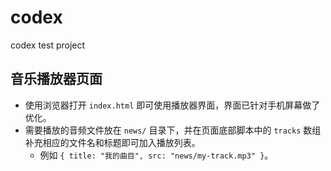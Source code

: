 # codex
codex test project

## 音乐播放器页面

- 使用浏览器打开 `index.html` 即可使用播放器界面，界面已针对手机屏幕做了优化。
- 需要播放的音频文件放在 `news/` 目录下，并在页面底部脚本中的 `tracks` 数组补充相应的文件名和标题即可加入播放列表。
  - 例如 `{ title: "我的曲目", src: "news/my-track.mp3" }`。
